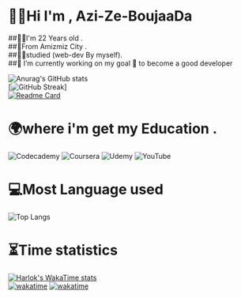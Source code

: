 # 👨‍💻Hi I'm , Azi-Ze-BoujaaDa

##🙋‍♂️I'm 22 Years old .</br>
##🌄From Amizmiz City .</br>
##👨‍🎓studied (web-dev By myself).</br>
##🔭 I’m currently working on my goal 🎯 to become a good developer</br>



![Anurag's GitHub stats](https://github-readme-stats.vercel.app/api?username=aziz-boujaada&theme=dark&show_icons=true)</br>
[![GitHub Streak](https://streak-stats.demolab.com?user=aziz-boujaada&theme=radical&hide_border=true&border_radius=4)]</br>
[![Readme Card](https://github-readme-stats.vercel.app/api/pin/?username=aziz-boujaada&repo=Azi-Ze-BoujaaDa)](https://github.com/aziz-boujaada/Azi-Ze-BoujaaDa.git)</br>

# 🌍where i'm get my Education .</br>

![Codecademy](https://img.shields.io/badge/Codecademy-FFF0E5?style=for-the-badge&logo=codecademy&logoColor=1F243A)
![Coursera](https://img.shields.io/badge/Coursera-%230056D2.svg?style=for-the-badge&logo=Coursera&logoColor=white)
![Udemy](https://img.shields.io/badge/Udemy-A435F0?style=for-the-badge&logo=Udemy&logoColor=white)
![YouTube](https://img.shields.io/badge/YouTube-%23FF0000.svg?style=for-the-badge&logo=YouTube&logoColor=white)


 # 💻Most Language used
![Top Langs](https://github-readme-stats.vercel.app/api/top-langs/?username=aziz-boujaada&progress=true)
# ⏳Time statistics
[![Harlok's WakaTime stats](https://github-readme-stats.vercel.app/api/wakatime?username=azizboujaada12)](https://github.com/aziz-boujaada/Azi-Ze-BoujaaDa.git)</br>
[![wakatime](https://wakatime.com/badge/user/a0e748c7-15a7-4ea2-a2ab-2d873950c38f/project/b9fb43f2-c6a8-458d-b35d-9450b27b5be8.svg)](https://wakatime.com/badge/user/a0e748c7-15a7-4ea2-a2ab-2d873950c38f/project/b9fb43f2-c6a8-458d-b35d-9450b27b5be8)
[![wakatime](https://wakatime.com/badge/user/a0e748c7-15a7-4ea2-a2ab-2d873950c38f/project/b9fb43f2-c6a8-458d-b35d-9450b27b5be8.svg)](https://wakatime.com/badge/user/a0e748c7-15a7-4ea2-a2ab-2d873950c38f/project/b9fb43f2-c6a8-458d-b35d-9450b27b5be8)
